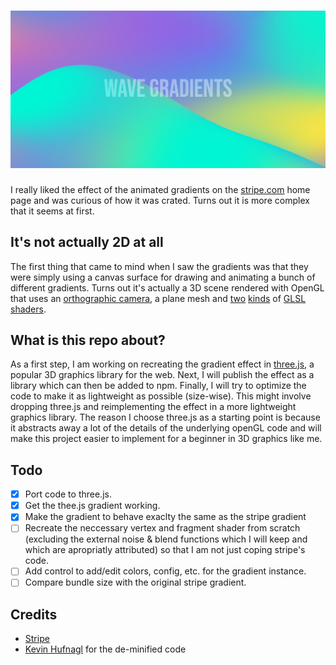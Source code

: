 # ![Wave Gradients](art/readme-hero.jpg)

I really liked the effect of the animated gradients on the
[stripe.com](https://stripe.com) home page and was curious of how it was
crated. Turns out it is more complex that it seems at first.

## It's not actually 2D at all

The first thing that came to mind when I saw the gradients was that they
were simply using a canvas surface for drawing and animating a bunch of
different gradients. Turns out it's actually a 3D scene rendered with
OpenGL that uses an [orthographic
camera](https://en.wikipedia.org/wiki/Orthographic_projection), a plane
mesh and
[two](packages/wave-gradients/src/stripe/vertex.glsl)
[kinds](packages/wave-gradients/src/stripe/fragment.glsl)
of [GLSL
shaders](https://developer.mozilla.org/en-US/docs/Games/Techniques/3D_on_the_web/GLSL_Shaders).

## What is this repo about?

As a first step, I am working on recreating the gradient effect in
[three.js](https://threejs.org), a popular 3D graphics library for the
web. Next, I will publish the effect as a library which can then be added
to npm. Finally, I will try to optimize the code to make it as
lightweight as possible (size-wise). This might involve dropping
three.js and reimplementing the effect in a more lightweight graphics
library. The reason I choose three.js as a starting point is because it
abstracts away a lot of the details of the underlying openGL code and
will make this project easier to implement for a beginner in 3D graphics
like me.

## Todo

- [x] Port code to three.js.
- [x] Get the thee.js gradient working.
- [x] Make the gradient to behave exaclty the same as the stripe gradient
- [ ] Recreate the neccessary vertex and fragment shader from scratch
  (excluding the external noise & blend functions which I will keep
  and which are apropriatly attributed) so that I am not just coping
  stripe's code.
- [ ] Add control to add/edit colors, config, etc. for the gradient
  instance.
- [ ] Compare bundle size with the original stripe gradient.

## Credits

- [Stripe](https://stripe.com)
- [Kevin
  Hufnagl](https://kevinhufnagl.com/how-to-stripe-website-gradient-effect/)
  for the de-minified code
